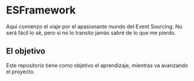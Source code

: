 # ESFramework
Aquí comienzo el viaje por el apasionante mundo del Event Sourcing. No será fácil lo sé, pero si no lo transito jamás sabré de lo que me pierdo.

## El objetivo
Este repositorio tiene como objetivo el aprendizaje, mientras va avanzando el proyecto.

